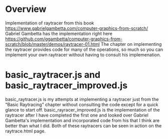 
# Overview
Implementation of raytracer from this book https://www.gabrielgambetta.com/computer-graphics-from-scratch/
Gabriel Gambetta has the implementation right here https://github.com/ggambetta/computer-graphics-from-scratch/blob/master/demos/raytracer-01.html
The chapter on implementing the raytracer provides code for many of the operations, so much so you can implement your own raytracer without having to consult his implemenation. 

# basic_raytracer.js and basic_raytracer_improved.js
basic_raytracer.js is my attempts at implementing a raytracer just from the "Basic Raytracing" chapter without consulting the code except for a quick glance to start off. basic_rayracer_improved.js is the implementation of the raytracer after I have completed the first one and looked over Gabriel Gambetta's implementation and incorporated code from his that I think are better than what I did. Both of these raytracers can be seen in action on the raytrace.html page. 